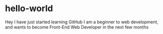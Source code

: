 # hello-world
Hey I have just started learning GitHub
I am a beginner to web development, and wants to become Front-End Web Developer in the next few months
